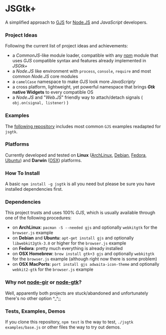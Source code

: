 # JSGtk+
A simplified approach to [GJS](https://wiki.gnome.org/action/show/Projects/Gjs?action=show&redirect=Gjs) for [Node.JS](https://nodejs.org/) and _JavaScript_ developers.

### Project Ideas
Following the current list of project ideas and achievements:

  * a _CommonJS_-like module loader, compatible with any [npm](https://www.npmjs.com/) module that uses _GJS_ compatible syntax and features already implemented in _JSGtk+_
  * a _Node.JS_ like environment with `process`, `console`, `require` and most common _Node.JS_ core modules
  * a `camelCase` namespace to make _GJS_ look more _JavaScripty_
  * a cross platform, lightweight, yet powerful namespace that brings **_Gtk_ native Widgets** to every compatible OS
  * a _Node.JS_ and "_Web.JS_" friendly way to attach/detach signals ( `obj.on(signal, listener)` )

### Examples
The [following repository](https://github.com/WebReflection/jsgtk-examples#jsgtk-examples) includes most common `GJS` examples readapted for `jsgtk`.

### Platforms
Currently developed and tested on **Linux** ([ArchLinux](https://www.archlinux.org/), [Debian](http://www.debian.org/), [Fedora](https://getfedora.org/), [Ubuntu](http://www.ubuntu.com/)) and **Darwin** ([OSX](http://www.apple.com/uk/osx/)) platforms.

### How To Install
A basic `npm install -g jsgtk` is all you need but please be sure you have installed dependencies first.

### Dependencies
This project trusts and uses 100% _GJS_, which is usually available through one of the following procedures:

  * on **ArchLinux**: `pacman -S --needed gjs` and optionally `webkitgtk` for the `browser.js` example
  * on **Debian** and **Ubuntu**: `apt-get install gjs` and optionally `libwebkit2gtk-3.0` or higher for the `browser.js` example
  * on **Fedora**: pretty much everything is already installed
  * on **OSX Homebrew**: `brew install gtk+3 gjs` and optionally `webkitgtk` for the `browser.js` example (although right now there is some problem)
  * on **OSX MacPorts**: `port install gjs adwaita-icon-theme` and optionally `webkit2-gtk` for the `browser.js` example

### Why not [node-gir](https://github.com/creationix/node-gir) or [node-gtk](https://github.com/WebReflection/node-gtk)?
Well, apparently both projects are stuck/abandoned and unfortunately there's no other option ^_^;;

### Tests, Examples, Demos
If you clone this repository, `npm test` is the way to test, `./jsgtk examples/base.js` or other files the way to try out demos.